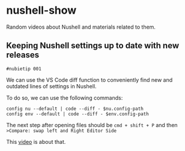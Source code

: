 # nushell-show
Random videos about Nushell and materials related to them.

## Keeping Nushell settings up to date with new releases

`#nubietip 001`

We can use the VS Code diff function to conveniently find new and outdated lines of settings in Nushell.

To do so, we can use the following commands:
```
config nu --default | code --diff - $nu.config-path
config env --default | code --diff - $env.config-path
```

The next step after opening files should be `cmd + shift + P` and then `>Compare: swap left and Right Editor Side`

This [video](https://youtu.be/OqJ4nFE46Eg) is about that.
